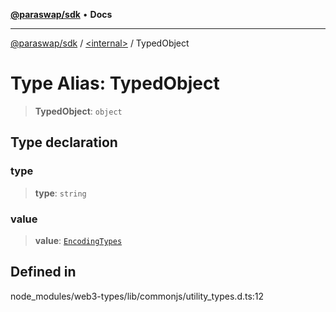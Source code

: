 [**@paraswap/sdk**](../../README.md) • **Docs**

***

[@paraswap/sdk](../../globals.md) / [\<internal\>](../README.md) / TypedObject

# Type Alias: TypedObject

> **TypedObject**: `object`

## Type declaration

### type

> **type**: `string`

### value

> **value**: [`EncodingTypes`](../namespaces/home_velenir-gnx570_Projects_Paraswap_paraswap-sdk_node_modules_web3-types_lib_commonjs_index/type-aliases/EncodingTypes.md)

## Defined in

node\_modules/web3-types/lib/commonjs/utility\_types.d.ts:12
